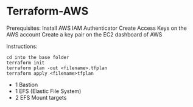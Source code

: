# Terraform-AWS

Prerequisites:
Install AWS IAM Authenticator
Create Access Keys on the AWS account
Create a key pair on the EC2 dashboard of AWS

Instructions:
```
cd into the base folder
terraform init
terraform plan -out <filename>.tfplan
terraform apply <filename>tfplan
```


- 1 Bastion
- 1 EFS (Elastic File System)
- 2 EFS Mount targets
